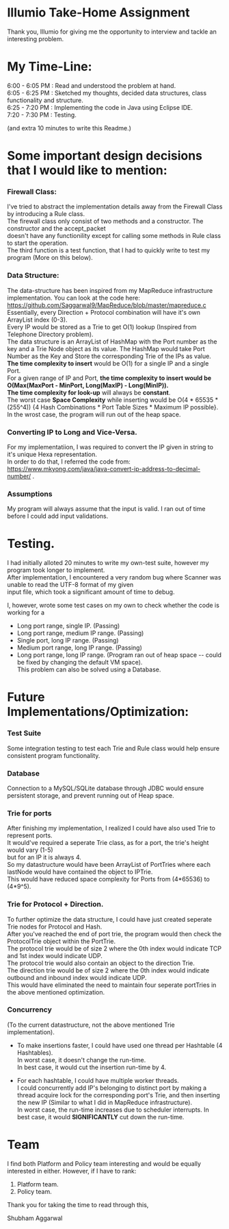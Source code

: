 # Illumio Take-Home Assignment
Thank you, Illumio for giving me the opportunity to interview and tackle an interesting problem.  

# My Time-Line: 
6:00 - 6:05 PM : Read and understood the problem at hand.  
6:05 - 6:25 PM : Sketched my thoughts, decided data structures, class functionality and structure.  
6:25 - 7:20 PM : Implementing the code in Java using Eclipse IDE.  
7:20 - 7:30 PM : Testing.  

(and extra 10 minutes to write this Readme.)

# Some important design decisions that I would like to mention: 

### Firewall Class:
I've tried to abstract the implementation details away from the Firewall Class by introducing a Rule class.  
The firewall class only consist of two methods and a constructor. The constructor and the accept_packet  
doesn't have any functionility except for calling some methods in Rule class to start the operation.  
The third function is a test function, that I had to quickly write to test my program (More on this below).  

###  Data Structure:
The data-structure has been inspired from my MapReduce infrastructure implementation. You can look at the code here:  
https://github.com/Saggarwal9/MapReduce/blob/master/mapreduce.c  
Essentially, every Direction + Protocol combination will have it's own ArrayList index (0-3).  
Every IP would be stored as a Trie to get O(1) lookup (Inspired from Telephone Directory problem).  
The data structure is an ArrayList of HashMap with the Port number as the key and a Trie Node object as its value. 
The HashMap would take Port Number as the Key and Store the corresponding Trie of the IPs as value.  
**The time complexity to insert** would be O(1) for a single IP and a single Port.  
For a given range of IP and Port, **the time complexity to insert would be O(Max(MaxPort - MinPort, Long(MaxIP) - Long(MinIP)).**  
**The time complexity for look-up** will always be **constant**.  
The worst case **Space Complexity** while inserting would be O(4 * 65535 * (255^4)) {4 Hash Combinations * Port Table Sizes * Maximum IP possible}.  
In the wrost case, the program will run out of the heap space.  

### Converting IP to Long and Vice-Versa.
For my implementatiion, I was required to convert the IP given in string to it's unique Hexa representation.  
In order to do that, I referred the code from: https://www.mkyong.com/java/java-convert-ip-address-to-decimal-number/ .  

### Assumptions
My program will always assume that the input is valid. I ran out of time before I could add input validations.  

# Testing. 
I had initially alloted 20 minutes to write my own-test suite, however my program took longer to implement.  
After implementation, I encountered a very random bug where Scanner was unable to read the UTF-8 format of my given  
input file, which took a significant amount of time to debug.  

I, however, wrote some test cases on my own to check whether the code is working for a 
  * Long port range, single IP. (Passing)    
  * Long port range, medium IP range. (Passing)  
  * Single port, long IP range. (Passing)  
  * Medium port range, long IP range. (Passing)  
  * Long port range, long IP range. (Program ran out of heap space -- could be fixed by changing the default VM space).  
  This problem can also be solved using a Database.  

# Future Implementations/Optimization:
### Test Suite
Some integration testing to test each Trie and Rule class would help ensure consistent program functionality.  

### Database
Connection to a MySQL/SQLite database through JDBC would ensure persistent storage, and prevent running out of Heap space.  

### Trie for ports
After finishing my implementation, I realized I could have also used Trie to represent ports.  
It would've required a seperate Trie class, as for a port, the trie's height would vary (1-5)  
but for an IP it is always 4.  
So my datastructure would have been ArrayList of PortTries where each lastNode would have contained the object to IPTrie.  
This would have reduced space complexity for Ports from (4\*65536) to (4\*9^5).

### Trie for Protocol + Direction.
To further optimize the data structure, I could have just created seperate Trie nodes for Protocol and Hash.  
After you've reached the end of port trie, the program would then check the ProtocolTrie object within the PortTrie.    
The protocol trie would be of size 2 where the 0th index would indicate TCP and 1st index would indicate UDP.  
The protocol trie would also contain an object to the direction Trie.  
The direction trie would be of size 2 where the 0th index would indicate outbound and inbound index would indicate UDP.  
This would have eliminated the need to maintain four seperate portTries in the above mentioned optimization.  


### Concurrency
(To the current datastructure, not the above mentioned Trie implementation).  
* To make insertions faster, I could have used one thread per Hashtable (4 Hashtables).  
In worst case, it doesn't change the run-time.  
In best case, it would cut the insertion run-time by 4.  

* For each hashtable, I could have multiple worker threads.  
I could concurrently add IP's belonging to distinct port by making a thread acquire lock for the corresponding port's Trie,
and then inserting the new IP (Similar to what I did in MapReduce infrastructure).  
In worst case, the run-time increases due to scheduler interrupts. 
In best case, it would **SIGNIFICANTLY** cut down the run-time.

# Team
I find both Platform and Policy team interesting and would be equally interested in either. However, if I have to rank:  
1) Platform team.  
2) Policy team.  

Thank you for taking the time to read through this,

Shubham Aggarwal

